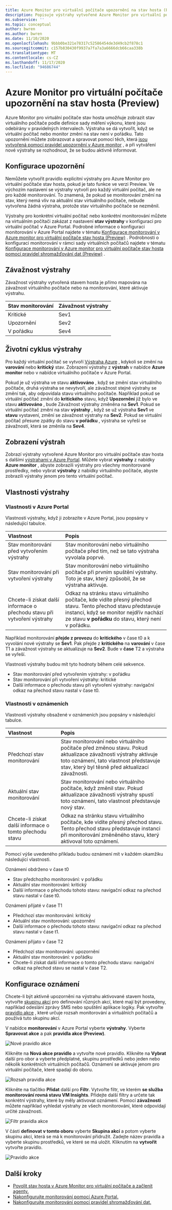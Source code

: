 ```yaml
---
title: Azure Monitor pro virtuální počítače upozornění na stav hosta (Preview)
description: Popisuje výstrahy vytvořené Azure Monitor pro virtuální počítače stav hosta, včetně způsobu jejich povolení a konfigurace oznámení.
ms.subservice: ''
ms.topic: conceptual
author: bwren
ms.author: bwren
ms.date: 11/10/2020
ms.openlocfilehash: 9bbb0be321e78317c52586454de3d49cb2f878c1
ms.sourcegitcommit: c157b830430f9937a7fa7a3a6666dcb66caa338b
ms.translationtype: MT
ms.contentlocale: cs-CZ
ms.lasthandoff: 11/17/2020
ms.locfileid: "94686744"
---
```

# <a name="azure-monitor-for-vms-guest-health-alerts-preview"></a>Azure Monitor pro virtuální počítače upozornění na stav hosta (Preview)
Azure Monitor pro virtuální počítače stav hosta umožňuje zobrazit stav virtuálního počítače podle definice sady měření výkonu, které jsou odebírány v pravidelných intervalech. Výstraha se dá vytvořit, když se virtuální počítač nebo monitor změní na stav není v pořádku. Tato upozornění můžete zobrazovat a spravovat pomocí těch, která [jsou vytvořená pomocí pravidel upozornění v Azure monitor](../platform/alerts-overview.md) , a při vytváření nové výstrahy se rozhodnout, že se budou aktivně informovat.

## <a name="configure-alerts"></a>Konfigurace upozornění
Nemůžete vytvořit pravidlo explicitní výstrahy pro Azure Monitor pro virtuální počítače stav hosta, pokud je tato funkce ve verzi Preview. Ve výchozím nastavení se výstrahy vytvoří pro každý virtuální počítač, ale ne pro každé monitorování.  To znamená, že pokud se monitorování změní na stav, který nemá vliv na aktuální stav virtuálního počítače, nebude vytvořena žádná výstraha, protože stav virtuálního počítače se nezměnil. 

Výstrahy pro konkrétní virtuální počítač nebo konkrétní monitorování můžete na virtuálním počítači zakázat z nastavení **stav výstrahy** v konfiguraci pro virtuální počítač v Azure Portal. Podrobné informace o konfiguraci monitorování v Azure Portal najdete v tématu [Konfigurace monitorování v Azure monitor pro virtuální počítače stav hosta (Preview)](vminsights-health-configure.md) . Podrobnosti o konfiguraci monitorování v rámci sady virtuálních počítačů najdete v tématu [Konfigurace monitorování v Azure monitor pro virtuální počítače stav hosta pomocí pravidel shromažďování dat (Preview)](vminsights-health-configure-dcr.md) .

## <a name="alert-severity"></a>Závažnost výstrahy
Závažnost výstrahy vytvořená stavem hosta je přímo mapována na závažnost virtuálního počítače nebo na monitorování, které aktivuje výstrahu.

| Stav monitorování | Závažnost výstrahy |
|:---|:---|
| Kritické | Sev1 |
| Upozornění  | Sev2 |
| V pořádku  | Sev4 |

## <a name="alert-lifecycle"></a>Životní cyklus výstrahy
Pro každý virtuální počítač se vytvoří [Výstraha Azure](../platform/alerts-overview.md) , kdykoli se změní na **varování** nebo **kritický** stav. Zobrazení výstrahy z **výstrah** v nabídce **Azure monitor** nebo v nabídce virtuálního počítače v Azure Portal.

Pokud je už výstraha ve stavu **aktivováno** , když se změní stav virtuálního počítače, druhá výstraha se nevytvoří, ale závažnost stejné výstrahy se změní tak, aby odpovídala stavu virtuálního počítače. Například pokud se virtuální počítač změní do **kritického** stavu, když **Upozornění** již bylo ve stavu **aktivováno** , bude Závažnost výstrahy změněna na **Sev1**. Pokud se virtuální počítač změní na stav **výstrahy** , když se už výstraha **Sev1** ve **stavu** vystavení, změní se závažnost výstrahy na **Sev2**. Pokud se virtuální počítač přesune zpátky do stavu **v pořádku** , výstraha se vyřeší se závažností, která se změnila na **Sev4**.

## <a name="viewing-alerts"></a>Zobrazení výstrah
Zobrazí výstrahy vytvořené Azure Monitor pro virtuální počítače stav hosta s dalšími [výstrahami v Azure Portal](../platform/alerts-overview.md#alerts-experience). Můžete vybrat **výstrahy** z nabídky **Azure monitor** , abyste zobrazili výstrahy pro všechny monitorované prostředky, nebo vybrat **výstrahy** z nabídky virtuálního počítače, abyste zobrazili výstrahy jenom pro tento virtuální počítač.

## <a name="alert-properties"></a>Vlastnosti výstrahy

### <a name="properties-in-the-azure-portal"></a>Vlastnosti v Azure Portal
Vlastnosti výstrahy, když ji zobrazíte v Azure Portal, jsou popsány v následující tabulce.

| Vlastnost | Popis |
|:---|:---|
| Stav monitorování před vytvořením výstrahy | Stav monitorování nebo virtuálního počítače před tím, než se tato výstraha vyvolala poprvé. |
| Stav monitorování při vytvoření výstrahy | Stav monitorování nebo virtuálního počítače při prvním spuštění výstrahy. Toto je stav, který způsobil, že se výstraha aktivuje. |
| Chcete-li získat další informace o přechodu stavu při vytvoření výstrahy | Odkaz na stránku stavu virtuálního počítače, kde vidíte přesný přechod stavu. Tento přechod stavu představuje instanci, když se monitor nejdřív nachází ze stavu **v pořádku** do stavu, který není v pořádku. |

Například monitorování **přejde z provozu** do **kritického** v čase t0 a k vyvolání nové výstrahy se **Sev1**. Pak přejde z **kritického** na **varování** v čase T1 a závažnost výstrahy se aktualizuje na **Sev2**. Bude v **čase** T2 a výstraha se vyřeší.

Vlastnosti výstrahy budou mít tyto hodnoty během celé sekvence.

- Stav monitorování před vytvořením výstrahy: v pořádku
- Stav monitorování při vytvoření výstrahy: kritické
- Další informace o přechodu stavu při vytvoření výstrahy: navigační odkaz na přechod stavu nastal v čase t0.


### <a name="properties-in-notifications"></a>Vlastnosti v oznámeních
Vlastnosti výstrahy obsažené v oznámeních jsou popsány v následující tabulce.

| Vlastnost | Popis |
|:---|:---|
| Předchozí stav monitorování | Stav monitorování nebo virtuálního počítače před změnou stavu. Pokud aktualizace závažnosti výstrahy aktivuje toto oznámení, tato vlastnost představuje stav, který byl těsně před aktualizací závažnosti. |
| Aktuální stav monitorování | Stav monitorování nebo virtuálního počítače, když změnil stav. Pokud aktualizace závažnosti výstrahy spustí toto oznámení, tato vlastnost představuje nový stav. |
| Chcete-li získat další informace o tomto přechodu stavu | Odkaz na stránku stavu virtuálního počítače, kde vidíte přesný přechod stavu. Tento přechod stavu představuje instanci při monitorování změněného stavu, který aktivoval toto oznámení. |

Pomocí výše uvedeného příkladu budou oznámení mít v každém okamžiku následující vlastnosti.

Oznámení obdrženo v čase t0
- Stav předchozího monitorování: v pořádku
- Aktuální stav monitorování: kritický
- Další informace o přechodu tohoto stavu: navigační odkaz na přechod stavu nastal v čase t0.

Oznámení přijaté v čase T1
- Předchozí stav monitorování: kritický
- Aktuální stav monitorování: upozornění
- Další informace o přechodu tohoto stavu: navigační odkaz na přechod stavu nastal v čase t1.

Oznámení přijato v čase T2
- Předchozí stav monitorování: upozornění
- Aktuální stav monitorování: v pořádku
- Chcete-li získat další informace o tomto přechodu stavu: navigační odkaz na přechod stavu se nastal v čase T2.

## <a name="configure-notifications"></a>Konfigurace oznámení
Chcete-li být aktivně upozorněni na výstrahu aktivované stavem hosta, vytvořte [skupinu akcí](../platform/action-groups.md) pro definování různých akcí, které mají být provedeny, například odeslání zprávy SMS nebo spuštění aplikace logiky. Pak vytvořte [pravidlo akce](../platform/alerts-action-rules.md) , které určuje rozsah monitorování a virtuálních počítačů a používá tuto skupinu akcí.

V nabídce **monitorování** v Azure Portal vyberte **výstrahy**.  Vyberte **Spravovat akce** a pak **pravidla akce (Preview)**. 

![Nové pravidlo akce](media/vminsights-health-alerts/action-rule-new.png)

Klikněte na **Nová akce pravidlo** a vytvořte nové pravidlo. Klikněte na **Vybrat** další pro obor a vyberte předplatné, skupinu prostředků nebo jeden nebo několik konkrétních virtuálních počítačů. Oznámení se aktivuje jenom pro virtuální počítače, které spadají do oboru.

![Rozsah pravidla akce](media/vminsights-health-alerts/action-rule-scope.png)

Klikněte na tlačítko **Přidat** další pro **Filtr**. Vytvořte filtr, ve kterém **se služba monitorování rovná stavu VM Insights**. Přidejte další filtry a určete tak konkrétní výstrahy, které by měly aktivovat oznámení. Pomocí **závažnosti** můžete například vyhledat výstrahy ze všech monitorování, které odpovídají určité závažnosti.

![Filtr pravidla akce](media/vminsights-health-alerts/action-rule-filter.png)

V části **definovat v tomto oboru** vyberte **Skupina akcí** a potom vyberte skupinu akcí, která se má k monitorování přidružit. Zadejte název pravidla a vyberte skupinu prostředků, ve které se má uložit. Kliknutím na **vytvořit** vytvořte pravidlo.

![Pravidlo akce](media/vminsights-health-alerts/action-rule.png)


## <a name="next-steps"></a>Další kroky

- [Povolit stav hosta v Azure Monitor pro virtuální počítače a začlenit agenty.](vminsights-health-enable.md)
- [Nakonfigurujte monitorování pomocí Azure Portal.](vminsights-health-configure.md)
- [Nakonfigurujte monitorování pomocí pravidel shromažďování dat.](vminsights-health-configure-dcr.md)